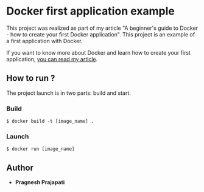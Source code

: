 # Docker first application example

This project was realized as part of my article "A beginner's guide to Docker - how to create your first Docker application".
This project is an example of a first application with Docker.

If you want to know more about Docker and learn how to create your first application, [you can read my article](https://medium.freecodecamp.org/a-beginners-guide-to-docker-how-to-create-your-first-docker-application-cc03de9b639f).

## How to run ?

The project launch is in two parts: build and start.

### Build

```
$ docker build -t [image_name] . 
```

### Launch

```
$ docker run [image_name]
```

## Author

- **Pragnesh Prajapati** 
